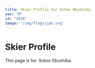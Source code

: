 ```yaml
---
title: Skier Profile for Sotoo Okushiba
sex: "M"
id: "1018"
image: "/img/flags/jpn.svg" 
---
```


# Skier Profile

This page is for: Sotoo Okushiba.
    
